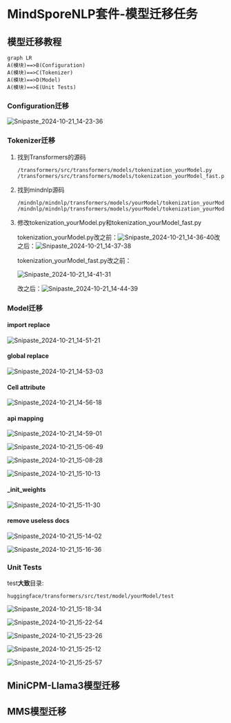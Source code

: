 # MindSporeNLP套件-模型迁移任务

## 模型迁移教程

```mermaid
graph LR
A(模块)==>B(Configuration)
A(模块)==>C(Tokenizer)
A(模块)==>D(Model)
A(模块)==>E(Unit Tests)
```

### Configuration迁移

![Snipaste_2024-10-21_14-23-36](image/Snipaste_2024-10-21_14-23-36.png)

### Tokenizer迁移

1. 找到Transformers的源码

   ```
   /transformers/src/transformers/models/tokenization_yourModel.py
   /transformers/src/transformers/models/tokenization_yourModel_fast.py
   ```

2. 找到mindnlp源码

   ```
   /mindnlp/mindnlp/transformers/models/yourModel/tokenization_yourModel.py
   /mindnlp/mindnlp/transformers/models/yourModel/tokenization_yourModel_fast.py
   ```

3. 修改tokenization_yourModel.py和tokenization_yourModel_fast.py

   tokenization_yourModel.py改之前：![Snipaste_2024-10-21_14-36-40](image/Snipaste_2024-10-21_14-36-40.png)改之后：![Snipaste_2024-10-21_14-37-38](image/Snipaste_2024-10-21_14-37-38.png)

   tokenization_yourModel_fast.py改之前：

   ![Snipaste_2024-10-21_14-41-31](image/Snipaste_2024-10-21_14-41-31.png)

   改之后：![Snipaste_2024-10-21_14-44-39](image/Snipaste_2024-10-21_14-44-39.png)

### Model迁移 

#### import replace

![Snipaste_2024-10-21_14-51-21](image/Snipaste_2024-10-21_14-51-21.png)

#### global replace

![Snipaste_2024-10-21_14-53-03](image/Snipaste_2024-10-21_14-53-03.png)

#### Cell attribute

![Snipaste_2024-10-21_14-56-18](image/Snipaste_2024-10-21_14-56-18.png)

#### api mapping

![Snipaste_2024-10-21_14-59-01](image/Snipaste_2024-10-21_14-59-01.png)

![Snipaste_2024-10-21_15-06-49](image/Snipaste_2024-10-21_15-06-49.png)

![Snipaste_2024-10-21_15-08-28](image/Snipaste_2024-10-21_15-08-28.png)

![Snipaste_2024-10-21_15-10-13](image/Snipaste_2024-10-21_15-10-13.png)

#### _init_weights

![Snipaste_2024-10-21_15-11-30](image/Snipaste_2024-10-21_15-11-30.png)

#### remove useless docs

![Snipaste_2024-10-21_15-14-02](image/Snipaste_2024-10-21_15-14-02.png)

![Snipaste_2024-10-21_15-16-36](image/Snipaste_2024-10-21_15-16-36.png)

### Unit Tests

test**大致**目录:

```
huggingface/transformers/src/test/model/yourModel/test
```

![Snipaste_2024-10-21_15-18-34](image/Snipaste_2024-10-21_15-18-34.png)

![Snipaste_2024-10-21_15-22-54](image/Snipaste_2024-10-21_15-22-54.png)

![Snipaste_2024-10-21_15-23-26](image/Snipaste_2024-10-21_15-23-26.png)

![Snipaste_2024-10-21_15-25-12](image/Snipaste_2024-10-21_15-25-12.png)

![Snipaste_2024-10-21_15-25-57](image/Snipaste_2024-10-21_15-25-57.png)

## MiniCPM-Llama3模型迁移



## MMS模型迁移